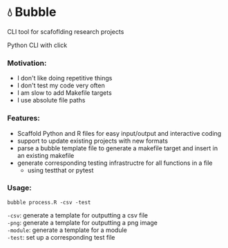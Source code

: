 # :droplet: Bubble 

CLI tool for scafoflding research projects

Python CLI with click

### Motivation:
* I don't like doing repetitive things 
* I don't test my code very often
* I am slow to add Makefile targets
* I use absolute file paths

### Features:

* Scaffold Python and R files for easy input/output and interactive coding
* support to update existing projects with new formats
* parse a bubble template file to generate a makefile target and insert in an existing makefile 
* generate corresponding testing infrastructre for all functions in a file
	* using testthat or pytest

### Usage:
``` {shell} 
bubble process.R -csv -test
```

`-csv`: generate a template for outputting a csv file  
`-png`: generate a template for outputting a png image  
`-module`: generate a template for a module  
`-test`: set up a corresponding test file  


